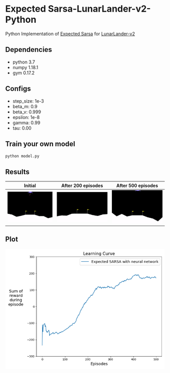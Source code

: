# Expected Sarsa-LunarLander-v2-Python

Python Implementation of [Expected Sarsa](http://www.cs.ox.ac.uk/people/shimon.whiteson/pubs/vanseijenadprl09.pdf) for [LunarLander-v2](https://gym.openai.com/envs/LunarLander-v2/)

## Dependencies

- python 3.7
- numpy 1.18.1
- gym 0.17.2

## Configs

- step_size: 1e-3
- beta_m: 0.9
- beta_v: 0.999
- epsilon: 1e-8
- gamma: 0.99
- tau: 0.00

## Train your own model

    python model.py

## Results

Initial     |   After 200 episodes  |   After 500 episodes  
:-------------------------:|:-------------------------:|:-------------------------:
![start](https://github.com/mukeshjv/LunarLander/blob/master/blob/start_ll.gif)  | ![mid](https://github.com/mukeshjv/LunarLander/blob/master/blob/mid_ll.gif)  | ![end](https://github.com/mukeshjv/LunarLander/blob/master/blob/end_ll.gif)  

## Plot

![plot](blob/result.png)

